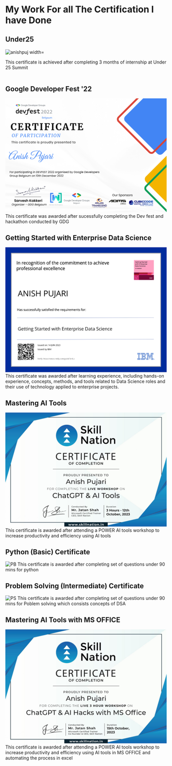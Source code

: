 # My Work For all The Certification I have Done

## Under25
<p><img align="center" src="https://github.com/Anishpuj/Certificates/assets/98417394/a069a0e0-8cf6-461b-814e-54d178376af6" alt="anishpuj width="700" height="700"/></p> 
This certificate is achieved after completing 3 months of internship at Under 25 Summit<br> <br>

## Google Developer Fest '22
![GDG](./Certificate/GDG.png)
This certificate was awarded after sucessfully completing the Dev fest and hackathon conducted by GDG 

## Getting Started with Enterprise Data Science
![IBM](./Certificate/IBM.jpg)
This certificate was awarded after learning experience, including hands-on experience, concepts, methods, and tools related to Data Science roles and their use of technology applied to enterprise projects.  

## Mastering AI Tools 
![GPT](./Certificate/GPT.jpg)
This certificate is awarded after attending a POWER AI tools workshop to increase productivity and efficiency using AI tools

## Python (Basic) Certificate 
![PB](./Certificate/PythonHR.jpg)
This certificate is awarded after completing set of questions under 90 mins for python

## Problem Solving (Intermediate) Certificate 
![PS](./Certificate/PS.jpg)
This certificate is awarded after completing set of questions under 90 mins for Poblem solving which consists concepts of DSA 

## Mastering AI Tools with MS OFFICE
![GPT](./Certificate/GPTMS.jpg)
This certificate is awarded after attending a POWER AI tools workshop to increase productivity and efficiency using AI tools in MS OFFICE and automating the process in excel


